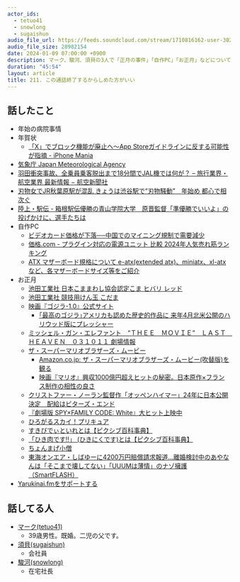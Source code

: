 ```yaml
---
actor_ids:
  - tetuo41
  - snowlong
  - sugaishun
audio_file_url: https://feeds.soundcloud.com/stream/1710816162-user-302747142-yarukinai-211-2024-01-09.mp3
audio_file_size: 28982154
date: 2024-01-09 07:00:00 +0900
description: マーク、駿河、須貝の3人で「正月の事件」「自作PC」「お正月」などについて話しました。
duration: "45:54"
layout: article
title: 211. この通話終了するからしめた方がいい
---
```


## 話したこと
- 年始の病院事情
- 年賀状
  - [「X」でブロック機能が廃止へ〜App Storeガイドラインに反する可能性が指摘 - iPhone Mania](https://iphone-mania.jp/news-549474/)
- [気象庁 Japan Meteorological Agency](https://www.jma.go.jp/jma/menu/20240101_noto_jishin.html)
- [羽田衝突事故、全乗員乗客脱出まで18分間でJAL機では何が？ – 旅行業界・航空業界 最新情報 − 航空新聞社](https://www.jwing.net/news/73442)
- [刃物女でJR秋葉原駅が混乱 きょうは渋谷駅で“刃物騒動”　年始め 都心で相次ぐ](https://www.fnn.jp/articles/-/638279)
- [陸上・駅伝 - 箱根駅伝優勝の青山学院大学　原晋監督「準優勝でいいよ」の投げかけに、選手たちは](https://4years.asahi.com/article/15101943)
- 自作PC
  - [ビデオカード価格が下落──中国でのマイニング規制で需要減少](https://www.coindeskjapan.com/113997/)
  - [価格.com - プラグイン対応の電源ユニット 比較 2024年人気売れ筋ランキング](https://kakaku.com/pc/power-supply/itemlist.aspx?pdf_Spec009=1)
  - [ATX マザーボード規格について e-atx(extended atx)、miniatx、xl-atxなど、各マザーボードサイズ等をご紹介](https://www.dospara.co.jp/5info/cts_str_parts_atx.html)
- お正月
  - [池田工業社 日本こままわし協会認定こま ヒバリ レッド](https://www.yodobashi.com/product/100000001007515565/)
  - [池田工業社 競技用けん玉 こだま](https://www.yodobashi.com/product/100000001007515569/)
  - [映画『ゴジラ-1.0』公式サイト](https://godzilla-movie2023.toho.co.jp/)
    - [｢最高のゴジラ｣アメリカも認めた歴史的作品に 来年4月北米公開のハリウッド版にプレッシャー](https://toyokeizai.net/articles/-/719186)
  - [ミッシェル・ガン・エレファント　“ＴＨＥＥ　ＭＯＶＩＥ”　ＬＡＳＴ　ＨＥＡＶＥＮ　０３１０１１ 劇場情報](https://eigakan.org/theaterpage/schedule.php?t=michellemovie)
  - [ザ・スーパーマリオブラザーズ・ムービー](https://www.nintendo.co.jp/smbmovie/index.html)
    - [Amazon.co.jp: ザ・スーパーマリオブラザーズ・ムービー(吹替版)を観る](https://www.amazon.co.jp/dp/B0CC7LSBHV)
    - [映画『マリオ』興収1000億円超えヒットの秘密。日本原作×フランス制作の相性の良さ](https://www.businessinsider.jp/post-269223)
  - [クリストファー・ノーラン監督作「オッペンハイマー」24年に日本公開決定　配給はビターズ・エンド](https://eiga.com/news/20231207/4/)
  - [『劇場版 SPY×FAMILY CODE: White』大ヒット上映中](https://spy-family.net/codewhite/)
  - [ひろがるスカイ！プリキュア](https://www.toei-anim.co.jp/tv/precure/)
  - [すきびでぃといれとは【ピクシブ百科事典】](https://dic.pixiv.net/a/Skibidi_Toilet)
  - [「ひき肉です‼︎」 (ひきにくです)とは【ピクシブ百科事典】](https://dic.pixiv.net/a/%E3%80%8C%E3%81%B2%E3%81%8D%E8%82%89%E3%81%A7%E3%81%99%E2%80%BC%EF%B8%8E%E3%80%8D)
  - [ちょんまげ小僧](https://www.youtube.com/@TYONNGE)
  - [東海オンエア・しばゆーに4200万円賠償請求報道…離婚検討中のあやなんは「そこまで壊してない」「UUUMは薄情」のナゾ擁護（SmartFLASH）](https://news.yahoo.co.jp/articles/6423ff6f565a504444d4ff3f0119847abf88fffe)
- [Yarukinai.fmをサポートする](https://note.com/tetuo41/circle)

## 話してる人
- [マーク(tetuo41)](https://twitter.com/tetuo41)
  - 39歳男性。既婚。二児の父です。
- [須貝(sugaishun)](https://twitter.com/sugaishun)
  - 会社員
- [駿河(snowlong)](https://twitter.com/_snowlong)
  - 在宅社長
